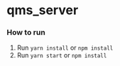 # qms_server

### How to run
1. Run `yarn install` or `npm install`
2. Run `yarn start` or `npm install`
